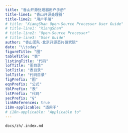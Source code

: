 ```yaml
---
title: "香山开源处理器用户手册"
title-line1: "香山开源处理器"
title-line2: "用户手册"
# title: "XiangShan Open-Source Processor User Guide"
# title-line1: "XiangShan"
# title-line2: "Open-Source Processor"
# title-line3: "User Guide"
author: "香山团队·北京开源芯片研究院"
date: "\\today"
figureTitle: "图"
tableTitle: "表"
listingTitle: "代码"
lofTitle: "图目录"
lotTitle: "表目录"
lolTitle: "代码目录"
figPrefix: "图"
eqnPrefix: "公式"
tblPrefix: "表"
lstPrefix: "代码"
secPrefix: "§"
linkReferences: true
i18n-applicable: "适用于"
# i18n-applicable: "Applicable to"
---
```



``` {.include}
docs/zh/.index.md
```
